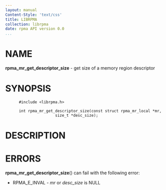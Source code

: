 ```yaml
---
layout: manual
Content-Style: 'text/css'
title: LIBRPMA
collection: librpma
date: rpma API version 0.0
...
```


[comment]: <> (SPDX-License-Identifier: BSD-3-Clause)
[comment]: <> (Copyright 2020, Intel Corporation)

NAME
====

**rpma\_mr\_get\_descriptor\_size** - get size of a memory region
descriptor

SYNOPSIS
========

          #include <librpma.h>

          int rpma_mr_get_descriptor_size(const struct rpma_mr_local *mr,
                          size_t *desc_size);

DESCRIPTION
===========

ERRORS
======

**rpma\_mr\_get\_descriptor\_size**() can fail with the following error:

-   RPMA\_E\_INVAL - *mr* or *desc\_size* is NULL
